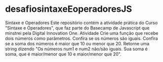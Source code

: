 # desafiosintaxeEoperadoresJS
Sintaxe e Operadores Este repositório contém a atividade prática do Curso "Sintaxe e Operadores", que faz parte do Basecamp de Javascript que minstrei pela Digital Innovation One.  Atividade Crie uma função que recebe dois números como parâmetros. Confira se os números são iguais. Confira se a soma dos números é maior que 10 ou menor que 20. Retorne uma string dizendo "Os números num1 e num2 não/são iguais. Sua soma é soma, que é maior/menor que 10 e maior/menor que 20".
